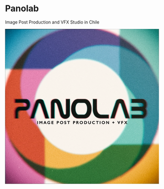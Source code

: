 # Panolab

Image Post Production and VFX Studio in Chile

![alt_text](https://github.com/Panolab/Panolab/blob/main/panolab_logo.png?raw=true)

